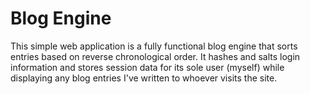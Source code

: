 # Blog Engine

This simple web application is a fully functional blog engine that sorts entries based on reverse chronological order. It hashes and salts login information and stores session data for its sole user (myself) while displaying any blog entries I've written to whoever visits the site. 